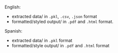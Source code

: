 English:
- extracted data/ in `.pkl`, `.csv`, `.json` format
- formatted/styled output/ in `.pdf` and `.html` format.

Spanish:
- extracted data/ in `.pkl` format
- formatted/style output/ in `.pdf` and `.html` format